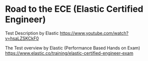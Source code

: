 # Road to the ECE (Elastic Certified Engineer)

Test Description by Elastic
https://www.youtube.com/watch?v=hsaLZSKCkF0

The Test overview by Elastic (Performance Based Hands on Exam)
https://www.elastic.co/training/elastic-certified-engineer-exam
